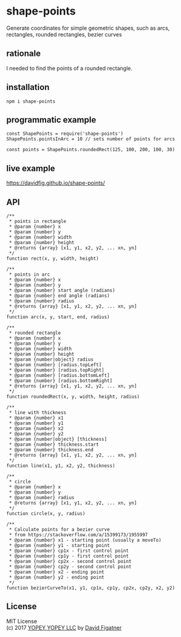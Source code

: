 # shape-points
Generate coordinates for simple geometric shapes, such as arcs, rectangles, rounded rectangles, bezier curves

## rationale

I needed to find the points of a rounded rectangle.

## installation

    npm i shape-points

## programmatic example

    const ShapePoints = require('shape-points')
    ShapePoints.pointsInArc = 10 // sets number of points for arcs
    
    const points = ShapePoints.roundedRect(125, 100, 200, 100, 30)

## live example
https://davidfig.github.io/shape-points/

## API
```
/**
 * points in rectangle
 * @param {number} x
 * @param {number} y
 * @param {number} width
 * @param {number} height
 * @returns {array} [x1, y1, x2, y2, ... xn, yn]
 */
function rect(x, y, width, height)

/**
 * points in arc
 * @param {number} x
 * @param {number} y
 * @param {number} start angle (radians)
 * @param {number} end angle (radians)
 * @param {number} radius
 * @returns {array} [x1, y1, x2, y2, ... xn, yn]
 */
function arc(x, y, start, end, radius)

/**
 * rounded rectangle
 * @param {number} x
 * @param {number} y
 * @param {number} width
 * @param {number} height
 * @param {number|object} radius
 * @param {number} [radius.topLeft]
 * @param {number} [radius.topRight]
 * @param {number} [radius.bottomLeft]
 * @param {number} [radius.bottomRight]
 * @returns {array} [x1, y1, x2, y2, ... xn, yn]
 */
function roundedRect(x, y, width, height, radius)

/**
 * line with thickness
 * @param {number} x1
 * @param {number} y1
 * @param {number} x2
 * @param {number} y2
 * @param {number|object} [thickness]
 * @param {number} thickness.start
 * @param {number} thickness.end
 * @returns {array} [x1, y1, x2, y2, ... xn, yn]
 */
function line(x1, y1, x2, y2, thickness)

/**
 * circle
 * @param {number} x
 * @param {number} y
 * @param {number} radius
 * @returns {array} [x1, y1, x2, y2, ... xn, yn]
 */
function circle(x, y, radius)

/**
 * Calculate points for a bezier curve
 * from https://stackoverflow.com/a/15399173/1955997
 * @param {number} x1 - starting point (usually a moveTo)
 * @param {number} y1 - starting point
 * @param {number} cp1x - first control point
 * @param {number} cp1y - first control point
 * @param {number} cp2x - second control point
 * @param {number} cp2y - second control point
 * @param {number} x2 - ending point
 * @param {number} y2 - ending point
 */
function bezierCurveTo(x1, y1, cp1x, cp1y, cp2x, cp2y, x2, y2)
```
## License  
MIT License  
(c) 2017 [YOPEY YOPEY LLC](https://yopeyopey.com/) by [David Figatner](https://twitter.com/yopey_yopey/)
